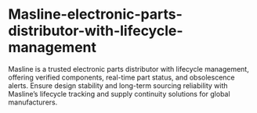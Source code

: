 # Masline-electronic-parts-distributor-with-lifecycle-management
Masline is a trusted electronic parts distributor with lifecycle management, offering verified components, real-time part status, and obsolescence alerts. Ensure design stability and long-term sourcing reliability with Masline’s lifecycle tracking and supply continuity solutions for global manufacturers.
